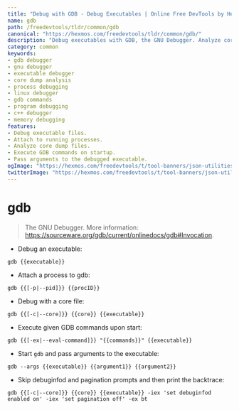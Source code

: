 ```yaml
---
title: "Debug with GDB - Debug Executables | Online Free DevTools by Hexmos"
name: gdb
path: /freedevtools/tldr/common/gdb
canonical: "https://hexmos.com/freedevtools/tldr/common/gdb/"
description: "Debug executables with GDB, the GNU Debugger. Analyze core dumps and control execution flow for effective troubleshooting. Free online tool, no registration required."
category: common
keywords:
- gdb debugger
- gnu debugger
- executable debugger
- core dump analysis
- process debugging
- linux debugger
- gdb commands
- program debugging
- c++ debugger
- memory debugging
features:
- Debug executable files.
- Attach to running processes.
- Analyze core dump files.
- Execute GDB commands on startup.
- Pass arguments to the debugged executable.
ogImage: "https://hexmos.com/freedevtools/t/tool-banners/json-utilities-banner.png"
twitterImage: "https://hexmos.com/freedevtools/t/tool-banners/json-utilities-banner.png"
---
```


# gdb

> The GNU Debugger.
> More information: <https://sourceware.org/gdb/current/onlinedocs/gdb#Invocation>.

- Debug an executable:

`gdb {{executable}}`

- Attach a process to gdb:

`gdb {{[-p|--pid]}} {{procID}}`

- Debug with a core file:

`gdb {{[-c|--core]}} {{core}} {{executable}}`

- Execute given GDB commands upon start:

`gdb {{[-ex|--eval-command]}} "{{commands}}" {{executable}}`

- Start `gdb` and pass arguments to the executable:

`gdb --args {{executable}} {{argument1}} {{argument2}}`

- Skip debuginfod and pagination prompts and then print the backtrace:

`gdb {{[-c|--core]}} {{core}} {{executable}} -iex 'set debuginfod enabled on' -iex 'set pagination off' -ex bt`
